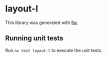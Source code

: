 # layout-l

This library was generated with [Nx](https://nx.dev).

## Running unit tests

Run `nx test layout-l` to execute the unit tests.
